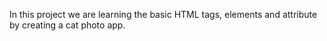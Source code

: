 In this project we are learning the basic HTML tags, elements and attribute
by creating a cat photo app.